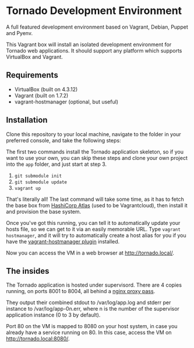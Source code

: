 # Tornado Development Environment

A full featured development environment based on Vagrant, Debian, Puppet and
Pyenv.

This Vagrant box will install an isolated development environment for Tornado
web applications. It should support any platform which supports VirtualBox and
Vagrant.

## Requirements
* VirtualBox (built on 4.3.12)
* Vagrant (built on 1.7.2)
* vagrant-hostmanager (optional, but useful)

## Installation
Clone this repository to your local machine, navigate to the folder in your
preferred console, and take the following steps:

The first two commands install the Tornado application skeleton, so if you want
to use your own, you can skip these steps and clone your own project into the
`app` folder, and just start at step 3.

1. `git submodule init`
2. `git submodule update`
3. `vagrant up`

That's literally all! The last command will take some time, as it has to fetch
the base box from [HashiCorp Atlas](https://atlas.hashicorp.com/) (used to be
Vagrantcloud), then install it and provision the base system.

Once you've got this running, you can tell it to automatically update your
hosts file, so we can get to it via an easily memorable URL. Type
`vagrant hostmanager`, and it will try to automatically create a host alias for
you if you have the
[vagrant-hostmanager plugin](https://github.com/smdahlen/vagrant-hostmanager)
installed.

Now you can access the VM in a web browser at http://tornado.local/.

## The insides
The Tornado application is hosted under supervisord. There are 4 copies
running, on ports 8001 to 8004, all behind a
[nginx proxy pass](http://nginx.org/en/docs/http/ngx_http_proxy_module.html#proxy_pass).

They output their combined stdout to /var/log/app.log and stderr per instance
to /var/log/app-0n.err, where n is the number of the supervisor application
instance (0 to 3 by default).

Port 80 on the VM is mapped to 8080 on your host system, in case you already
have a service running on 80. In this case, access the VM on
http://tornado.local:8080/.

